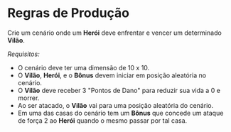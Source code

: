 # Regras de Produção

Crie um cenário onde um **Herói** deve enfrentar e vencer um determinado **Vilão**.

*Requisitos:*

 - O cenário deve ter uma dimensão de 10 x 10.
 - O **Vilão**, **Herói**, e o **Bônus** devem iniciar em posição aleatória no cenário.
 - O **Vilão** deve receber 3 "Pontos de Dano" para reduzir sua vida a 0 e morrer.
 - Ao ser atacado, o **Vilão** vai para uma posição aleatória do cenário.
 - Em uma das casas do cenário tem um **Bônus** que concede um ataque de força 2 ao **Herói** quando o mesmo passar por tal casa.

